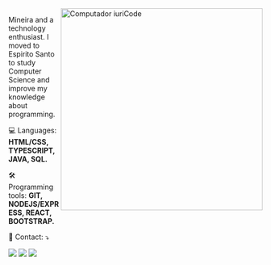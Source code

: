 <img src="https://raw.githubusercontent.com/MicaelliMedeiros/micaellimedeiros/master/image/computer-illustration.png" min-width="400px" max-width="400px" width="400px" align="right" alt="Computador iuriCode">

<p align="left"> 
  Mineira and a technology enthusiast. I moved to Espirito Santo to study Computer Science
  and improve my knowledge about programming.
</p>

<p align="left">
  💻 Languages: <strong>HTML/CSS, TYPESCRIPT, JAVA, SQL.</strong>
</p>

<p align="left">
  🛠️ Programming tools: <strong>GIT, NODEJS/EXPRESS, REACT, BOOTSTRAP.</strong>
</p>

<p align="left">
  💌 Contact: ⤵️
</p>

<p align="left">
  <a href="mailto:joycestormz@gmail.com" alt="Gmail">
  <img src="https://img.shields.io/badge/-Gmail-FF0000?style=flat-square&labelColor=FF0000&logo=gmail&logoColor=white&link=joyce_paiva32@hotmail.com" /></a>

  <a href="https://www.linkedin.com/in/pereirajoyce" alt="Linkedin">
  <img src="https://img.shields.io/badge/-Linkedin-0e76a8?style=flat-square&logo=Linkedin&logoColor=white&link=https://www.linkedin.com/in/pereirajoyce" /></a>

  <a href="https://www.instagram.com/pereirajoy_/" alt="Instagram">
  <img src="https://img.shields.io/badge/-Instagram-DF0174?style=flat-square&labelColor=DF0174&logo=instagram&logoColor=white&link=https://www.instagram.com/pereirajoy_/"/></a>
</p>  
